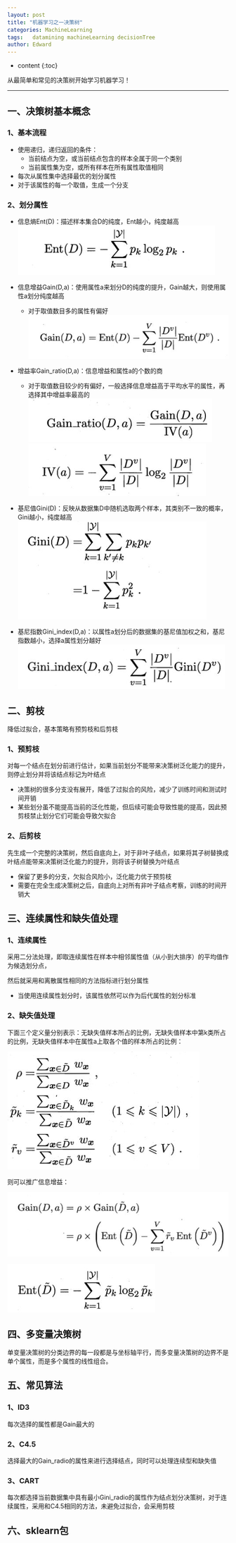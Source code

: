 ```yaml
---
layout: post
title: "机器学习之一决策树"
categories: MachineLearning
tags:   datamining machineLearning decisionTree
author: Edward
---
```


* content
{:toc}

从最简单和常见的决策树开始学习机器学习！

--------------------

## 一、决策树基本概念

### 1、基本流程

- 使用递归，递归返回的条件：
    - 当前结点为空，或当前结点包含的样本全属于同一个类别
    - 当前属性集为空，或所有样本在所有属性取值相同
- 每次从属性集中选择最优的划分属性
- 对于该属性的每一个取值，生成一个分支

### 2、划分属性

- 信息熵Ent(D)：描述样本集合D的纯度，Ent越小，纯度越高
![Ent(D)](https://raw.githubusercontent.com/isEdwardTang/Blog/gh-pages/images/Ent.JPG)

- 信息增益Gain(D,a)：使用属性a来划分D的纯度的提升，Gain越大，则使用属性a划分纯度越高
    - 对于取值数目多的属性有偏好
![Gain(D,a)](https://raw.githubusercontent.com/isEdwardTang/Blog/gh-pages/images/Gain.JPG)

- 增益率Gain_ratio(D,a)：信息增益和属性a的个数的商
    - 对于取值数目较少的有偏好，一般选择信息增益高于平均水平的属性，再选择其中增益率最高的
![Gain_ratio(D,a)](https://raw.githubusercontent.com/isEdwardTang/Blog/gh-pages/images/Gain_ratio.JPG)
![IV](https://raw.githubusercontent.com/isEdwardTang/Blog/gh-pages/images/IV.JPG)

- 基尼值Gini(D)：反映从数据集D中随机选取两个样本，其类别不一致的概率，Gini越小，纯度越高
![Gini(D)](https://raw.githubusercontent.com/isEdwardTang/Blog/gh-pages/images/Gini.JPG)

- 基尼指数Gini_index(D,a)：以属性a划分后的数据集的基尼值加权之和，基尼指数越小，选择a属性划分越好
![Gini_index(D,a)](https://raw.githubusercontent.com/isEdwardTang/Blog/gh-pages/images/Gini_index.JPG)

## 二、剪枝

降低过拟合，基本策略有预剪枝和后剪枝

### 1、预剪枝

对每一个结点在划分前进行估计，如果当前划分不能带来决策树泛化能力的提升，则停止划分并将该结点标记为叶结点

- 决策树的很多分支没有展开，降低了过拟合的风险，减少了训练时间和测试时间开销
- 某些划分虽不能提高当前的泛化性能，但后续可能会导致性能的提高，因此预剪枝禁止划分它们可能会导致欠拟合

### 2、后剪枝

先生成一个完整的决策树，然后自底向上，对于非叶子结点，如果将其子树替换成叶结点能带来决策树泛化能力的提升，则将该子树替换为叶结点

- 保留了更多的分支，欠拟合风险小，泛化能力优于预剪枝
- 需要在完全生成决策树之后，自底向上对所有非叶子结点考察，训练的时间开销大

## 三、连续属性和缺失值处理

### 1、连续属性

采用二分法处理，即取连续属性在样本中相邻属性值（从小到大排序）的平均值作为候选划分点，

然后就采用和离散属性相同的方法指标进行划分属性

- 当使用连续属性划分时，该属性依然可以作为后代属性的划分标准

### 2、缺失值处理

下面三个定义量分别表示：无缺失值样本所占的比例，无缺失值样本中第k类所占的比例，无缺失值样本中在属性a上取各个值的样本所占的比例：

![缺失值公式](https://raw.githubusercontent.com/isEdwardTang/Blog/gh-pages/images/loss_value.JPG)

则可以推广信息增益：

![缺失值信息增益](https://raw.githubusercontent.com/isEdwardTang/Blog/gh-pages/images/loss_gain.JPG)

![缺失值熵](https://raw.githubusercontent.com/isEdwardTang/Blog/gh-pages/images/loss_ent.JPG)

## 四、多变量决策树

单变量决策树的分类边界的每一段都是与坐标轴平行，而多变量决策树的边界不是单个属性，而是多个属性的线性组合。

## 五、常见算法

### 1、ID3

每次选择的属性都是Gain最大的

### 2、C4.5

选择最大的Gain_radio的属性来进行选择结点，同时可以处理连续型和缺失值

### 3、CART

每次都选择当前数据集中具有最小Gini_radio的属性作为结点划分决策树，对于连续属性，采用和C4.5相同的方法，未避免过拟合，会采用剪枝

## 六、sklearn包



